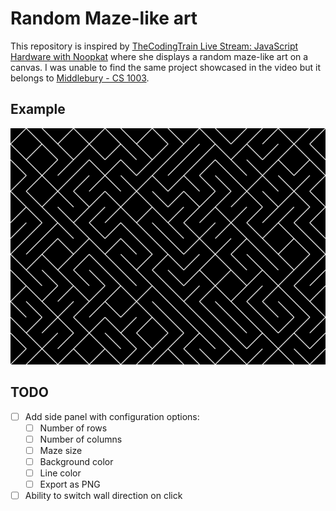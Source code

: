 # Random Maze-like art

This repository is inspired by [TheCodingTrain Live Stream: JavaScript Hardware with Noopkat](https://youtu.be/UwX0ntmJ61A?t=393)
where she displays a random maze-like art on a canvas. I was unable to find the same project showcased in the video but it
belongs to [Middlebury - CS 1003](https://www.cs.middlebury.edu/~candrews/classes/genart/).

## Example

![Random Maze-like art](img/random-maze.png)

## TODO

- [ ] Add side panel with configuration options:
    - [ ] Number of rows
    - [ ] Number of columns
    - [ ] Maze size
    - [ ] Background color
    - [ ] Line color
    - [ ] Export as PNG
- [ ] Ability to switch wall direction on click
